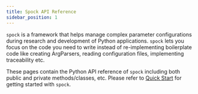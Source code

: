 ```yaml
---
title: Spock API Reference
sidebar_position: 1
---
```


`spock` is a framework that helps manage complex parameter configurations during research and development of Python 
applications. `spock` lets you focus on the code you need to write instead of re-implementing boilerplate code like 
creating ArgParsers, reading configuration files, implementing traceability etc.


These pages contain the Python API reference of `spock` including both public and private methods/classes, etc. Please 
refer to [Quick Start](Quick-Start.md) for getting started with `spock`.